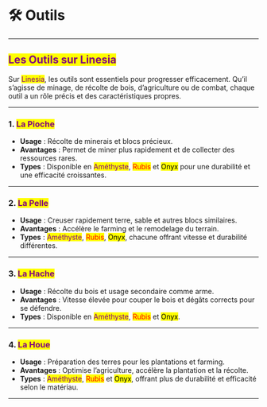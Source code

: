 # 🛠️ Outils

***

## <mark style="color:purple;">Les Outils sur Linesia</mark>

Sur <mark style="color:purple;">Linesia</mark>, les outils sont essentiels pour progresser efficacement. Qu’il s’agisse de minage, de récolte de bois, d’agriculture ou de combat, chaque outil a un rôle précis et des caractéristiques propres.

***

### 1. <mark style="color:purple;">La Pioche</mark>

* **Usage** : Récolte de minerais et blocs précieux.
* **Avantages** : Permet de miner plus rapidement et de collecter des ressources rares.
* **Types** : Disponible en <mark style="color:purple;">Améthyste</mark>, <mark style="color:red;">Rubis</mark> et <mark style="color:$danger;">Onyx</mark> pour une durabilité et une efficacité croissantes.

***

### 2. <mark style="color:purple;">La Pelle</mark>

* **Usage** : Creuser rapidement terre, sable et autres blocs similaires.
* **Avantages** : Accélère le farming et le remodelage du terrain.
* **Types** : <mark style="color:purple;">Améthyste</mark>, <mark style="color:red;">Rubis</mark>, <mark style="color:$danger;">Onyx</mark>, chacune offrant vitesse et durabilité différentes.

***

### 3. <mark style="color:purple;">La Hache</mark>

* **Usage** : Récolte du bois et usage secondaire comme arme.
* **Avantages** : Vitesse élevée pour couper le bois et dégâts corrects pour se défendre.
* **Types** : Disponible en <mark style="color:purple;">Améthyste</mark>, <mark style="color:red;">Rubis</mark> et <mark style="color:$danger;">Onyx</mark>.

***

### 4. <mark style="color:purple;">La Houe</mark>

* **Usage** : Préparation des terres pour les plantations et farming.
* **Avantages** : Optimise l’agriculture, accélère la plantation et la récolte.
* **Types** : <mark style="color:purple;">Améthyste</mark>, <mark style="color:red;">Rubis</mark> et <mark style="color:$danger;">Onyx</mark>, offrant plus de durabilité et efficacité selon le matériau.

***
